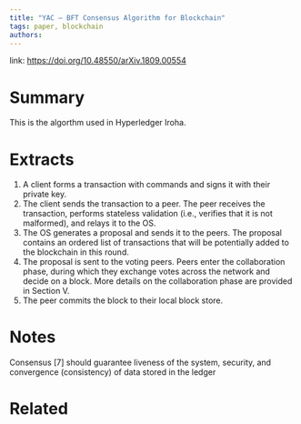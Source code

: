 ```yaml
---
title: "YAC — BFT Consensus Algorithm for Blockchain"
tags: paper, blockchain
authors:
---
```


link: https://doi.org/10.48550/arXiv.1809.00554

# Summary
This is the algorthm used in Hyperledger Iroha. 

# Extracts

1. A client forms a transaction with commands and signs it with their private key. 
2. The client sends the transaction to a peer. The peer receives the transaction, performs stateless validation (i.e., verifies that it is not malformed), and relays it to the OS. 
3. The OS generates a proposal and sends it to the peers. The proposal contains an ordered list of transactions that will be potentially added to the blockchain in this round. 
4. The proposal is sent to the voting peers. Peers enter the collaboration phase, during which they exchange votes across the network and decide on a block. More details on the collaboration phase are provided in Section V. 
5. The peer commits the block to their local block store.

# Notes
Consensus [7] should guarantee liveness of the system, security, and convergence (consistency) of data stored in the ledger

# Related
